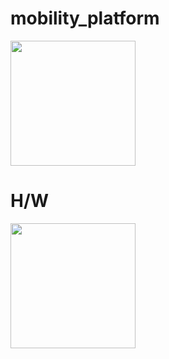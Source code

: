 # mobility_platform

<img src = "[https://user-images.githubusercontent.com/57317636/229361008-060d18cb-a895-4647-8979-dd61255ea80f.png](https://user-images.githubusercontent.com/57317636/228939719-b45b008e-c93a-4345-99e5-d7217b23da1e.png)" width="200" height="200">

# H/W
<img src = "https://user-images.githubusercontent.com/57317636/229361008-060d18cb-a895-4647-8979-dd61255ea80f.png" width="200" height="200">
